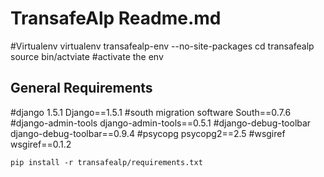 # TransafeAlp Readme.md

#Virtualenv
    virtualenv transafealp-env --no-site-packages
    cd transafealp
    source bin/actviate #activate the env


## General Requirements

#django 1.5.1
Django==1.5.1
#south migration software
South==0.7.6
#django-admin-tools
django-admin-tools==0.5.1
#django-debug-toolbar
django-debug-toolbar==0.9.4
#psycopg
psycopg2==2.5
#wsgiref
wsgiref==0.1.2

    pip install -r transafealp/requirements.txt
